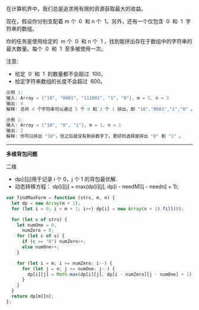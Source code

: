 在计算机界中，我们总是追求用有限的资源获取最大的收益。

现在，假设你分别支配着 m 个  0  和 n 个  1。另外，还有一个仅包含  0  和  1  字符串的数组。

你的任务是使用给定的  m 个  0  和 n 个  1 ，找到能拼出存在于数组中的字符串的最大数量。每个  0  和  1  至多被使用一次。

注意:

- 给定  0  和  1  的数量都不会超过  100。
- 给定字符串数组的长度不会超过  600。

```cpp
示例 1:
输入: Array = {"10", "0001", "111001", "1", "0"}, m = 5, n = 3
输出: 4
解释: 总共 4 个字符串可以通过 5 个 0 和 3 个 1 拼出，即 "10","0001","1","0" 。

示例 2:
输入: Array = {"10", "0", "1"}, m = 1, n = 1
输出: 2
解释: 你可以拼出 "10"，但之后就没有剩余数字了。更好的选择是拼出 "0" 和 "1" 。
```

---

**多维背包问题**

二维

- dp[i][j]用于记录 i 个 0，j 个 1 的背包最优解.
- 动态转移方程： dp[i][j] = max(dp[i][j], dp[i - needM][j - needn] + 1);

```javascript
var findMaxForm = function (strs, m, n) {
  let dp = new Array(m + 1);
  for (let i = 0; i < m + 1; i++) dp[i] = new Array(n + 1).fill(0);

  for (let s of strs) {
    let numOne = 0,
      numZero = 0;
    for (let c of s) {
      if (c == "0") numZero++;
      else numOne++;
    }

    for (let i = m; i >= numZero; i--) {
      for (let j = n; j >= numOne; j--) {
        dp[i][j] = Math.max(dp[i][j], dp[i - numZero][j - numOne] + 1);
      }
    }
  }
  return dp[m][n];
};
```
